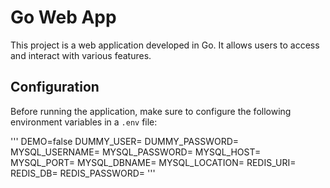 # Go Web App

This project is a web application developed in Go. It allows users to access and interact with various features.

## Configuration

Before running the application, make sure to configure the following environment variables in a `.env` file:

'''
DEMO=false
DUMMY_USER=
DUMMY_PASSWORD=
MYSQL_USERNAME=
MYSQL_PASSWORD=
MYSQL_HOST=
MYSQL_PORT=
MYSQL_DBNAME=
MYSQL_LOCATION=
REDIS_URI=
REDIS_DB=
REDIS_PASSWORD=
'''
